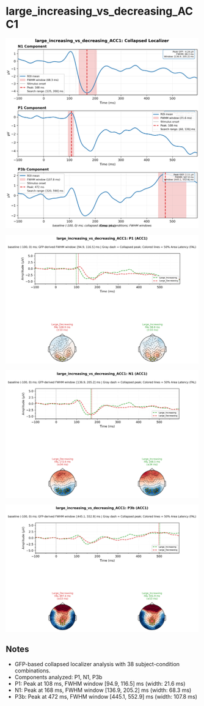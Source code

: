 # large_increasing_vs_decreasing_ACC1

![figure](docs/assets/plots/large_increasing_vs_decreasing_ACC1/large_increasing_vs_decreasing_ACC1-collapsed_localizer.png)

![figure](docs/assets/plots/large_increasing_vs_decreasing_ACC1/large_increasing_vs_decreasing_ACC1-P1.png)

![figure](docs/assets/plots/large_increasing_vs_decreasing_ACC1/large_increasing_vs_decreasing_ACC1-N1.png)

![figure](docs/assets/plots/large_increasing_vs_decreasing_ACC1/large_increasing_vs_decreasing_ACC1-P3b.png)


## Notes

- GFP-based collapsed localizer analysis with 38 subject-condition combinations.
- Components analyzed: P1, N1, P3b
- P1: Peak at 108 ms, FWHM window [94.9, 116.5] ms (width: 21.6 ms)
- N1: Peak at 168 ms, FWHM window [136.9, 205.2] ms (width: 68.3 ms)
- P3b: Peak at 472 ms, FWHM window [445.1, 552.9] ms (width: 107.8 ms)
